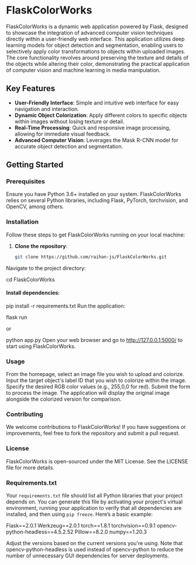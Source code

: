 # FlaskColorWorks

FlaskColorWorks is a dynamic web application powered by Flask, designed to showcase the integration of advanced computer vision techniques directly within a user-friendly web interface. This application utilizes deep learning models for object detection and segmentation, enabling users to selectively apply color transformations to objects within uploaded images. The core functionality revolves around preserving the texture and details of the objects while altering their color, demonstrating the practical application of computer vision and machine learning in media manipulation.

## Key Features

- **User-Friendly Interface**: Simple and intuitive web interface for easy navigation and interaction.
- **Dynamic Object Colorization**: Apply different colors to specific objects within images without losing texture or detail.
- **Real-Time Processing**: Quick and responsive image processing, allowing for immediate visual feedback.
- **Advanced Computer Vision**: Leverages the Mask R-CNN model for accurate object detection and segmentation.

## Getting Started

### Prerequisites

Ensure you have Python 3.6+ installed on your system. FlaskColorWorks relies on several Python libraries, including Flask, PyTorch, torchvision, and OpenCV, among others.

### Installation

Follow these steps to get FlaskColorWorks running on your local machine:

1. **Clone the repository**:
   ```bash
   git clone https://github.com/raihan-js/FlaskColorWorks.git
Navigate to the project directory:

cd FlaskColorWorks

#### Install dependencies:

pip install -r requirements.txt
Run the application:

flask run

or

python app.py
Open your web browser and go to http://127.0.0.1:5000/ to start using FlaskColorWorks.

### Usage
From the homepage, select an image file you wish to upload and colorize.
Input the target object's label ID that you wish to colorize within the image.
Specify the desired RGB color values (e.g., 255,0,0 for red).
Submit the form to process the image.
The application will display the original image alongside the colorized version for comparison.

### Contributing
We welcome contributions to FlaskColorWorks! If you have suggestions or improvements, feel free to fork the repository and submit a pull request.

### License
FlaskColorWorks is open-sourced under the MIT License. See the LICENSE file for more details.

### Requirements.txt

Your `requirements.txt` file should list all Python libraries that your project depends on. You can generate this file by activating your project's virtual environment, running your application to verify that all dependencies are installed, and then using `pip freeze`. Here’s a basic example:


Flask==2.0.1
Werkzeug==2.0.1
torch==1.8.1
torchvision==0.9.1
opencv-python-headless==4.5.2.52
Pillow==8.2.0
numpy==1.20.3


Adjust the versions based on the current versions you're using. Note that opencv-python-headless is used instead of opencv-python to reduce the number of unnecessary GUI dependencies for server deployments.